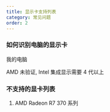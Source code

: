 ```yaml
---
title: 显示卡支持列表
category: 常见问题
order: 2
---
```


### 如何识别电脑的显示卡
我的电脑


AMD 未验证, Intel 集成显示需要 4 代以上

### 不支持的显卡列表
1. AMD Radeon R7 370 系列
